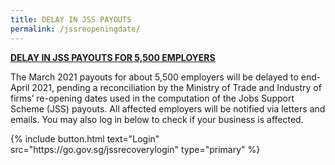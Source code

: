 ```yaml
---
title: DELAY IN JSS PAYOUTS
permalink: /jssreopeningdate/
---
```


**<ins>DELAY IN JSS PAYOUTS FOR 5,500 EMPLOYERS</ins>**

The March 2021 payouts for about 5,500 employers will be delayed to end-April 2021, pending a reconciliation by the Ministry of Trade and Industry of firms’ re-opening dates used in the computation of the Jobs Support Scheme (JSS) payouts. All affected employers will be notified via letters and emails. You may also log in below to check if your business is affected. 

<p>
{% include button.html text="Login" src="https://go.gov.sg/jssrecoverylogin" type="primary" %}
</p>

<style>
.navbar>.bp-container{
display: none
}

.bp-footer.top-section{
display: none
}

.bp-footer{
display: none
}

.bp-breadcrumb{
display: none
}
</style>